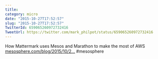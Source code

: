 ```yaml
---
title: 
category: micro
date: "2015-10-27T17:52:57"
slug: "2015-10-27T17:52:57"
TwitterId: 659065260972732416
TweetUrl: https://twitter.com/mark_philpot/status/659065260972732416
---
```


How Mattermark uses Mesos and Marathon to make the most of AWS
[mesosphere.com/blog/2015/10/2…](https://mesosphere.com/blog/2015/10/27/mattermark-mesos-aws/) #mesosphere
